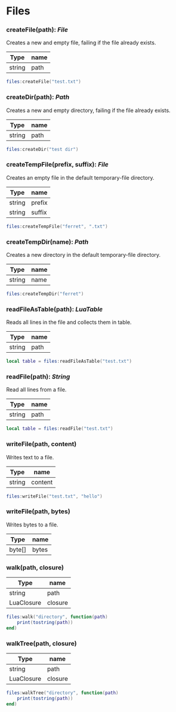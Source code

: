 # Files

### createFile(path): _File_

Creates a new and empty file, failing if the file already exists.

| Type   | name |
| ------ | ---- |
| string | path |

```lua
files:createFile("test.txt")
```

### createDir(path): _Path_

Creates a new and empty directory, failing if the file already exists.

| Type   | name |
| ------ | ---- |
| string | path |

```lua
files:createDir("test dir")
```

### createTempFile(prefix, suffix): _File_

Creates an empty file in the default temporary-file directory.

| Type   | name   |
| ------ | ------ |
| string | prefix |
| string | suffix |

```lua
files:createTempFile("ferret", ".txt")
```

### createTempDir(name): _Path_

Creates a new directory in the default temporary-file directory.

| Type   | name |
| ------ | ---- |
| string | name |

```lua
files:createTempDir("ferret")
```

### readFileAsTable(path): _LuaTable_

Reads all lines in the file and collects them in table.

| Type   | name |
| ------ | ---- |
| string | path |

```lua
local table = files:readFileAsTable("test.txt")
```

### readFile(path): _String_

Read all lines from a file.

| Type   | name |
| ------ | ---- |
| string | path |

```lua
local table = files:readFile("test.txt")
```

### writeFile(path, content)

Writes text to a file.

| Type   | name    |
| ------ | ------- |
| string | content |

```lua
files:writeFile("test.txt", "hello")
```

### writeFile(path, bytes)

Writes bytes to a file.

| Type    | name  |
| ------- | ----- |
| byte\[] | bytes |

### walk(path, closure)

| Type       | name    |
| ---------- | ------- |
| string     | path    |
| LuaClosure | closure |

```lua
files:walk("directory", function(path)
    print(tostring(path))
end)
```

### walkTree(path, closure)

| Type       | name    |
| ---------- | ------- |
| string     | path    |
| LuaClosure | closure |

```lua
files:walkTree("directory", function(path)
    print(tostring(path))
end)
```
